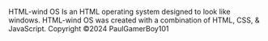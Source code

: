 HTML-wind OS Is an HTML operating system designed to look like windows.
HTML-wind OS was created with a combination of HTML, CSS, & JavaScript.
Copyright ©2024 PaulGamerBoy101
